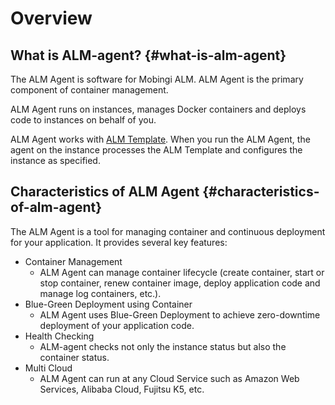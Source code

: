 # Overview

## What is ALM-agent? {#what-is-alm-agent}

The ALM Agent is software for Mobingi ALM. ALM Agent is the primary component of container management.

ALM Agent runs on instances, manages Docker containers and deploys code to instances on behalf of you.

ALM Agent works with [ALM Template](https://docs.mobingi.com/mobingi-alm/alm-template/what-is-alm-template). When you run the ALM Agent, the agent on the instance processes the ALM Template and configures the instance as specified.

## Characteristics of ALM Agent {#characteristics-of-alm-agent}

The ALM Agent is a tool for managing container and continuous deployment for your application. It provides several key features:

* Container Management
  * ALM Agent can manage container lifecycle \(create container, start or stop container, renew container image, deploy application code and manage log containers, etc.\).
* Blue-Green Deployment using Container
  * ALM Agent uses Blue-Green Deployment to achieve zero-downtime deployment of your application code.
* Health Checking
  * ALM-agent checks not only the instance status but also the container status.
* Multi Cloud
  * ALM Agent can run at any Cloud Service such as Amazon Web Services, Alibaba Cloud, Fujitsu K5, etc.

